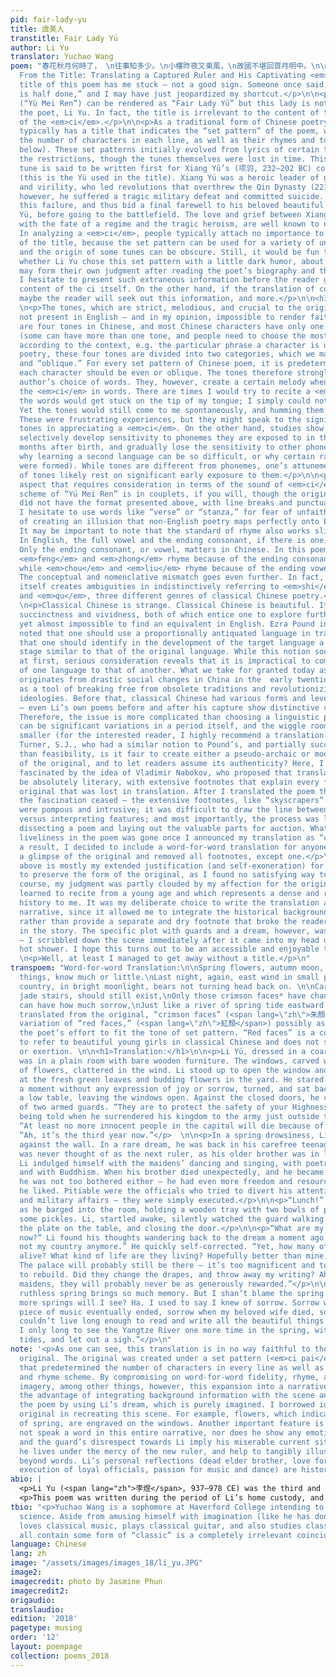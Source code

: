 ```yaml
---
pid: fair-lady-yu
title: 虞美人
transtitle: Fair Lady Yü
author: Li Yu
translator: Yuchao Wang
poem: "春花秋月何時了， \n往事知多少。\n小樓昨夜又東風，\n故國不堪回首月明中。\n\n雕欄玉砌應猶在，\n只是朱顏改。\n問君能有幾多愁，\n恰似一江春水向東流。\n\n<h3>Starting
  From the Title: Translating a Captured Ruler and His Captivating <em>Ci</em></h3>\n\n<p>The
  title of this poem has me stuck — not a good sign. Someone once said, “well begun
  is half done,” and I may have just jeopardized my shortcut.</p>\n\n<p>This title
  (“Yü Mei Ren”) can be rendered as “Fair Lady Yü” but this lady is not related to
  the poet, Li Yu. In fact, the title is irrelevant to the content of the poem — specifically,
  of the <em>ci</em>.</p>\n\n<p>As a traditional form of Chinese poetry, <em>ci</em>
  typically has a title that indicates the “set pattern” of the poem, which dictates
  the number of characters in each line, as well as their rhymes and tones (explained
  below). These set patterns initially evolved from lyrics of certain tunes, thus
  the restrictions, though the tunes themselves were lost in time. This particular
  tune is said to be written first for Xiang Yü’s (项羽, 232–202 BC) concubine, Yü (虞姬)
  (this is the Yü used in the title). Xiang Yü was a heroic leader of great nobility
  and virility, who led revolutions that overthrew the Qin Dynasty (221–206 BC). Later,
  however, he suffered a tragic military defeat and committed suicide. Xiang foresaw
  this failure, and thus bid a final farewell to his beloved beautiful concubine,
  Yü, before going to the battlefield. The love and grief between Xiang and Yü, intertwined
  with the fate of a regime and the tragic heroism, are well known to native readers.
  In analyzing a <em>ci</em>, people typically attach no importance to the background
  of the title, because the set pattern can be used for a variety of unrelated themes,
  and the origin of some tunes can be obscure. Still, it would be fun to speculate
  whether Li Yu chose this set pattern with a little dark humor, about which readers
  may form their own judgment after reading the poet’s biography and the translation.</p>\n\n<p>But
  I hesitate to present such extraneous information before the reader gets to the
  content of the ci itself. On the other hand, if the translation of content is captivating,
  maybe the reader will seek out this information, and more.</p>\n\n<h3>Sound</h3>
  \n<p>The tones, which are strict, melodious, and crucial to the original poem, are
  not present in English — and in my opinion, impossible to render faithfully. There
  are four tones in Chinese, and most Chinese characters have only one of the four
  (some can have more than one tone, and people need to choose the most appropriate
  according to the context, e.g. the particular phrase a character is used in). In
  poetry, these four tones are divided into two categories, which we may call “even”
  and “oblique.” For every set pattern of Chinese poem, it is predetermined whether
  each character should be even or oblique. The tones therefore strongly limit the
  author’s choice of words. They, however, create a certain melody when one recites
  the <em>ci</em> in words. There are times I would try to recite a <em>ci</em>, but
  the words would get stuck on the tip of my tongue; I simply could not remember them.
  Yet the tones would still come to me spontaneously, and humming them was exhilarating.
  These were frustrating experiences, but they might speak to the significance of
  tones in appreciating a <em>ci</em>. On the other hand, studies show that humans
  selectively develop sensitivity to phonemes they are exposed to in the first twelve
  months after birth, and gradually lose the sensitivity to other phonemes (one reason
  why learning a second language can be so difficult, or why certain racial pejoratives
  were formed). While tones are different from phonemes, one’s attunement to and appreciation
  of tones likely rest on significant early exposure to them.</p>\n\n<p>Rhyme is another
  aspect that requires consideration in terms of the sound of <em>ci</em>. The rhyme
  scheme of “Yü Mei Ren” is in couplets, if you will, though the original probably
  did not have the format presented above, with line breaks and punctuations. Therefore
  I hesitate to use words like “verse” or “stanza,” for fear of unfaithfulness and
  of creating an illusion that non-English poetry maps perfectly onto English poetry.
  It may be important to note that the standard of rhyme also works slightly differently.
  In English, the full vowel and the ending consonant, if there is one, must match.
  Only the ending consonant, or vowel, matters in Chinese. In this poem, for example,
  <em>feng</em> and <em>zhong</em> rhyme because of the ending consonant <em>ng</em>,
  while <em>chou</em> and <em>liu</em> rhyme because of the ending vowel <em>u</em>.
  The conceptual and nomenclative mismatch goes even further. In fact, the word “poetry”
  itself creates ambiguities in indistinctively referring to <em>shi</em>, <em>ci</em>,
  and <em>qu</em>, three different genres of classical Chinese poetry.</p>\n\n<h3>Syntax</h3>
  \n<p>Classical Chinese is strange. Classical Chinese is beautiful. It has a great
  succinctness and vividness, both of which entice one to explore further. It is mesmerizing
  yet almost impossible to find an equivalent in English. Ezra Pound interestingly
  noted that one should use a proportionally antiquated language in translation, meaning
  that one should identify in the development of the target language a historical
  stage similar to that of the original language. While this notion sounds appealing
  at first, serious consideration reveals that it is impractical to compare the development
  of one language to that of another. What we take for granted today as modern Chinese
  originates from drastic social changes in China in the  early twentieth century,
  as a tool of breaking free from obsolete traditions and revolutionizing people’s
  ideologies. Before that, classical Chinese had various forms and levels of sophistication
  — even Li’s own poems before and after his capture show distinctive changes in vocabulary.
  Therefore, the issue is more complicated than choosing a linguistic period, as there
  can be significant variations in a period itself, and the wiggle room just gets
  smaller (for the interested reader, I highly recommend a translation by Jone A.
  Turner, S.J., who had a similar notion to Pound’s, and partially succeeded). Other
  than feasibility, is it fair to create either a pseudo-archaic or modern rendition
  of the original, and to let readers assume its authenticity? Here, I was initially
  fascinated by the idea of Vladimir Nabokov, who proposed that translations should
  be absolutely literary, with extensive footnotes that explain every feature of the
  original that was lost in translation. After I translated the poem that way, however,
  the fascination ceased — the extensive footnotes, like “skyscrapers” on the page,
  were pompous and intrusive; it was difficult to draw the line between conveying
  versus interpreting features; and most importantly, the process was like sloppily
  dissecting a poem and laying out the valuable parts for auction. Whatever remaining
  liveliness in the poem was gone once I announced my translation as “complete.” As
  a result, I decided to include a word-for-word translation for anyone who wants
  a glimpse of the original and removed all footnotes, except one.</p>\n\n<h3>Confession</h3>\n<p>The
  above is mostly my extended justification (and self-exoneration) for choosing not
  to preserve the form of the original, as I found no satisfying way to do so. Of
  course, my judgment was partly clouded by my affection for the original, which I
  learned to recite from a young age and which represents a dense and riveting cultural
  history to me. It was my deliberate choice to write the translation as a third-person
  narrative, since it allowed me to integrate the historical background into the translation
  rather than provide a separate and dry footnote that broke the reader’s immersion
  in the story. The specific plot with guards and a dream, however, was arbitrary
  — I scribbled down the scene immediately after it came into my head during a relaxing
  hot shower. I hope this turns out to be an accessible and enjoyable translation.</p>\n
  \n<p>Well, at least I managed to get away without a title.</p>\n"
transpoem: "Word-for-word Translation:\n\nSpring flowers, autumn moon, when will end?\nForegone
  things, know much or little.\nLast night, again, east wind in small pavilion,\nFormer
  country, in bright moonlight, bears not turning head back on. \n\nCarved railings,
  jade stairs, should still exist,\nOnly those crimson faces* have changed.\nAsk thee
  can have how much sorrow,\nJust like a river of spring tide eastward flow. \n\n*Literally
  translated from the original, “crimson faces” (<span lang=\"zh\">朱顏</span>) is a
  variation of “red faces,” (<span lang=\"zh\">紅顏</span>) possibly as a result of
  the poet’s effort to fit the tone of set pattern. “Red faces” is a common phrase
  to refer to beautiful young girls in classical Chinese and does not suggest embarrassment
  or exertion. \n\n<h1>Translation:</h1>\n\n<p>Li Yü, dressed in a coarse, gray robe,
  was in a plain room with bare wooden furniture. The windows, carved with shapes
  of flowers, clattered in the wind. Li stood up to open the window and looked out
  at the fresh green leaves and budding flowers in the yard. He stared at them for
  a moment without any expression of joy or sorrow, turned, and sat back down beside
  a low table, leaving the windows open. Against the closed doors, he could see shadows
  of two armed guards. “They are to protect the safety of your Highness,” he remembered
  being told when he surrendered his kingdom to the army just outside the city walls.
  “At least no more innocent people in the capital will die because of me,” he thought.
  “Ah, it’s the third year now.”</p>  \n\n<p>In a spring drowsiness, Li dozed off
  against the wall. In a rare dream, he was back in his carefree teenage years. He
  was never thought of as the next ruler, as his older brother was in line to succeed.
  Li indulged himself with the maidens’ dancing and singing, with poetry and painting,
  and with Buddhism. When his brother died unexpectedly, and he became the ruler,
  he was not too bothered either — he had even more freedom and resources to do what
  he liked. Pitiable were the officials who tried to divert his attention to politics
  and military affairs — they were simply executed.</p>\n\n<p>“Lunch!” a guard shouted
  as he barged into the room, holding a wooden tray with two bowls of plain buns and
  some pickles. Li, startled awake, silently watched the guard walking in, putting
  the plate on the table, and closing the door.</p>\n\n<p>“What are my people eating
  now?” Li found his thoughts wandering back to the dream a moment ago. “But it's
  not my country anymore.” He quickly self-corrected. “Yet, how many of them are still
  alive? What kind of life are they living? Hopefully better than mine, of course.
  The palace will probably still be there — it’s too magnificent and too much work
  to rebuild. Did they change the drapes, and throw away my writing? Ah, the talented
  maidens, they will probably never be as generously rewarded.”</p>\n\n<p>“Oh, this
  ruthless spring brings so much memory. But I shan’t blame the spring — how many
  more springs will I see? Ha. I used to say I knew of sorrow. Sorrow when an exquisite
  piece of music eventually ended, sorrow when my beloved wife died, sorrow when I
  couldn’t live long enough to read and write all the beautiful things. But now, now,
  I only long to see the Yangtze River one more time in the spring, with all its majestic
  tides, and let out a sigh.”</p>\n"
note: '<p>As one can see, this translation is in no way faithful to the form of the
  original. The original was created under a set pattern (<em>ci pai</em>, <span lang="zh">詞牌</span>)
  that predetermined the number of characters in every line as well as their tones
  and rhyme scheme. By compromising on word-for-word fidelity, rhyme, and original
  imagery, among other things, however, this expansion into a narrative prose has
  the advantage of integrating background information with the scene and emotion of
  the poem by using Li’s dream, which is purely imagined. I borrowed ideas from the
  original in recreating this scene. For example, flowers, which indicate the advent
  of spring, are engraved on the windows. Another important feature is that Li does
  not speak a word in this entire narrative, nor does he show any emotion. This reservedness
  and the guard’s disrespect towards Li imply his miserable current situation, as
  he lives under the mercy of the new ruler, and help to tangibly illustrate the sorrow
  beyond words. Li’s personal reflections (dead elder brother, love for Buddhism,
  execution of loyal officials, passion for music and dance) are historically true.</p> '
abio: |
  <p>Li Yu (<span lang="zh">李煜</span>, 937–978 CE) was the third and the last ruler of the Southern Tang regime during the Five Dynasties and Ten Kingdoms period (907–960 CE). Li was not interested in politics, but rather indulged himself with the arts and sensual pleasures. He surrendered the capital to the ruler of the Song regime and lived under what we today may call home custody, though he did not live in his former home, the palace. This drastic change in his life circumstances resulted in a huge shift in the tone and content of his poems. Li switched from flowery descriptions of sensual pleasures to a more colloquial vocabulary and wrote laments about larger and heavier topics such as regime changes and the vicissitudes of life. His laments pioneered <em>ci</em>, a form of Chinese poetry. The stark contrast between his political incapability and his artistic genius makes Li a famous exemplar of the power of fate; people ponder the irony of the tragic destiny that turned him into one of the greatest Chinese poets of all time.</p>
  <p>This poem was written during the period of Li’s home custody, and it was speculated that the grief and lament in this poem contributed to the new ruler’s decision to poison Li.</p>
tbio: "<p>Yuchao Wang is a sophomore at Haverford College intending to major in cognitive
  science. Aside from amusing himself with imagination (like he has done here), he
  loves classical music, plays classical guitar, and also studies classics. How they
  all contain some form of “classic” is a completely irrelevant coincidence.</p>"
language: Chinese
lang: zh
image: "/assets/images/images_18/li_yu.JPG"
image2:
imagecredit: photo by Jasmine Phun
imagecredit2:
origaudio:
translaudio:
edition: '2018'
pagetype: musing
order: '12'
layout: poempage
collection: poems_2018
---
```

